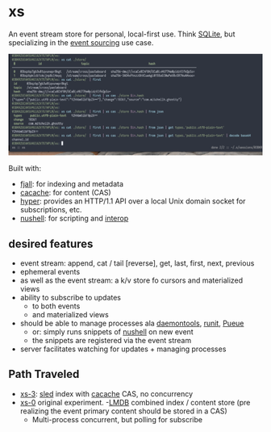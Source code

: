 # xs

An event stream store for personal, local-first use. Think
[SQLite](https://www.sqlite.org), but specializing in the [event
sourcing](https://martinfowler.com/eaaDev/EventSourcing.html) use case.

![screenshot](./docs/screenshot.png)

Built with:

- [fjall](https://github.com/fjall-rs/fjall): for indexing and metadata
- [cacache](https://github.com/zkat/cacache-rs): for content (CAS)
- [hyper](https://hyper.rs/guides/1/server/echo/): provides an HTTP/1.1 API
  over a local Unix domain socket for subscriptions, etc.
- [nushell](https://www.nushell.sh): for scripting and [interop](https://utopia.rosano.ca/interoperable-visions/)

## desired features

- event stream: append, cat / tail [reverse], get, last, first, next, previous
- ephemeral events
- as well as the event stream: a k/v store fo cursors and materialized views
- ability to subscribe to updates
    - to both events
    - and materialized views
- should be able to manage processes ala [daemontools](http://cr.yp.to/daemontools.html), [runit](https://smarden.org/runit/), [Pueue](https://github.com/Nukesor/pueue)
    - or: simply runs snippets of [nushell](https://github.com/nushell/nushell.git) on new event
    - the snippets are registered via the event stream
- server facilitates watching for updates + managing processes

## Path Traveled

- [xs-3](https://github.com/cablehead/xs-3): [sled](https://github.com/spacejam/sled) index with [cacache](https://github.com/zkat/cacache-rs) CAS, no concurrency
- [xs-0](https://github.com/cablehead/xs-0) original experiment.
    -[LMDB](http://www.lmdb.tech/doc/) combined index / content store (pre realizing the event primary content should be
  stored in a CAS)
    - Multi-process concurrent, but polling for subscribe
